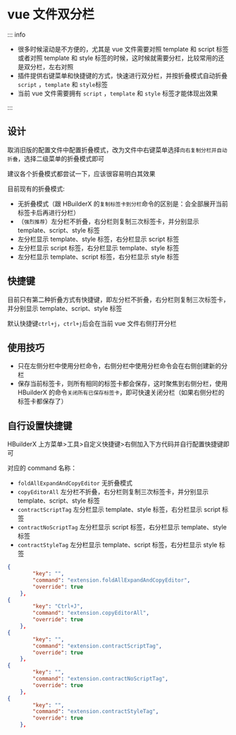 # vue 文件双分栏

::: info

- 很多时候滚动是不方便的，尤其是 vue 文件需要对照 template 和 script 标签或者对照 template 和 style 标签的时候，这时候就需要分栏，比较常用的还是双分栏，左右对照
- 插件提供右键菜单和快捷键的方式，快速进行双分栏，并按折叠模式自动折叠 `script` ，`template` 和 `style`标签
- 当前 vue 文件需要拥有 `script` ，`template` 和 `style` 标签才能体现出效果

:::

## 设计

取消旧版的配置文件中配置折叠模式，改为文件中右键菜单选择`向右复制分栏并自动折叠`，选择二级菜单的折叠模式即可

建议各个折叠模式都尝试一下，应该很容易明白其效果

目前现有的折叠模式:

- 无折叠模式（跟 HBuilderX 的`复制标签卡到分栏`命令的区别是：会全部展开当前标签卡后再进行分栏）
- （`强烈推荐`）左分栏不折叠，右分栏则复制三次标签卡，并分别显示 template、script、style 标签
- 左分栏显示 template、style 标签，右分栏显示 script 标签
- 左分栏显示 script 标签，右分栏显示 template、style 标签
- 左分栏显示 template、script 标签，右分栏显示 style 标签

## 快捷键

目前只有第二种折叠方式有快捷键，即左分栏不折叠，右分栏则复制三次标签卡，并分别显示 template、script、style 标签

默认快捷键`ctrl+j`，`ctrl+j`后会在当前 vue 文件右侧打开分栏

## 使用技巧

- 只在左侧分栏中使用分栏命令，右侧分栏中使用分栏命令会在右侧创建新的分栏
- 保存当前标签卡，则所有相同的标签卡都会保存，这时聚焦到右侧分栏，使用 HBuilderX 的命令`关闭所有已保存标签卡`，即可快速关闭分栏（如果右侧分栏的标签卡都保存了）

## 自行设置快捷键

HBuilderX 上方菜单>工具>自定义快捷键>右侧加入下方代码并自行配置快捷键即可

对应的 command 名称：

- `foldAllExpandAndCopyEditor` 无折叠模式
- `copyEditorAll` 左分栏不折叠，右分栏则复制三次标签卡，并分别显示 template、script、style 标签
- `contractScriptTag` 左分栏显示 template、style 标签，右分栏显示 script 标签
- `contractNoScriptTag` 左分栏显示 script 标签，右分栏显示 template、style 标签
- `contractStyleTag` 左分栏显示 template、script 标签，右分栏显示 style 标签

```json
{
        "key": "",
        "command": "extension.foldAllExpandAndCopyEditor",
        "override": true
    },
{
        "key": "Ctrl+J",
        "command": "extension.copyEditorAll",
        "override": true
    },
{
        "key": "",
        "command": "extension.contractScriptTag",
        "override": true
    },
{
        "key": "",
        "command": "extension.contractNoScriptTag",
        "override": true
    },
{
        "key": "",
        "command": "extension.contractStyleTag",
        "override": true
    },
```

 
 <git-talk/> 
 